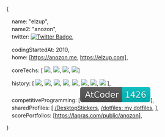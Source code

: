 
{

　name: "elzup",  
　name2: "anozon",  
　twitter: [![Twitter Badge](https://img.shields.io/badge/-@anozon-1ca0f1?style=flat-square&labelColor=1ca0f1&logo=twitter&logoColor=white&link=https://twitter.com/anozon)](https://twitter.com/anozon),
<!-- [![](https://raw.githubusercontent.com/elzup/competitive-pg-wrokspace/master/atcoder-badge-anozon.svg)](https://atcoder.jp/users/anozon) -->
　codingStartedAt: 2010,  
　home: [https://anozon.me, https://elzup.com],
 
　coreTechs: [
![](https://img.shields.io/badge/-Rails-CC0000.svg?logo=ruby-on-rails&style=flat),
![](https://img.shields.io/badge/-React-555.svg?logo=react&style=flat),
![](https://img.shields.io/badge/-Vim-019733.svg?logo=vim&style=flat),
![](https://img.shields.io/badge/-Firebase-4195D8.svg?logo=firebase&style=flat)]

 
　history: [
![](https://img.shields.io/badge/-C++-00599C.svg?logo=c%2B%2B&style=flat),
![](https://img.shields.io/badge/-PHP-442244.svg?logo=php&style=flat),
![](https://img.shields.io/badge/-Java-4D77C3.svg?logo=java&style=flat),
![](https://img.shields.io/badge/-Ruby-CC0000.svg?logo=ruby&style=flat),
![](https://img.shields.io/badge/-Python-F9DC3E.svg?logo=python&style=flat),
![](https://img.shields.io/badge/-Swift-662211.svg?logo=swift&style=flat),
![](https://img.shields.io/badge/-Javascript-333300.svg?logo=javascript&style=flat),
![](https://img.shields.io/badge/-TypeScript-001244.svg?logo=typescript&style=flat)
],  
　competitiveProgramming: [[![](https://raw.githubusercontent.com/elzup/competitive-pg-wrokspace/master/atcoder-badge-elzup.svg)](https://atcoder.jp/users/elzup)],   
　sharedProfiles: [
[/DesktopStickers](https://github.com/elzup/DesktopStickers),
[/dotfiles: my dotfiles](https://github.com/elzup/dotfiles),
 ],  
　scorePortfolios: [https://lapras.com/public/anozon],

}

<!-- [![elzup's github stats](https://github-readme-stats.vercel.app/api?username=elzup)](https://github.com/anuraghazra/github-readme-stats) -->
